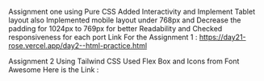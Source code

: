 Assignment one using Pure CSS Added Interactivity and Implement Tablet layout also
Implemented mobile layout under 768px and Decrease the padding for 1024px to 769px for better Readability and Checked responsiveness for each port
Link For the Assignment 1 : https://day21-rose.vercel.app/day2--html-practice.html


Assignment 2 Using Tailwind CSS Used Flex Box and Icons from Font Awesome 
Here is the Link : 
